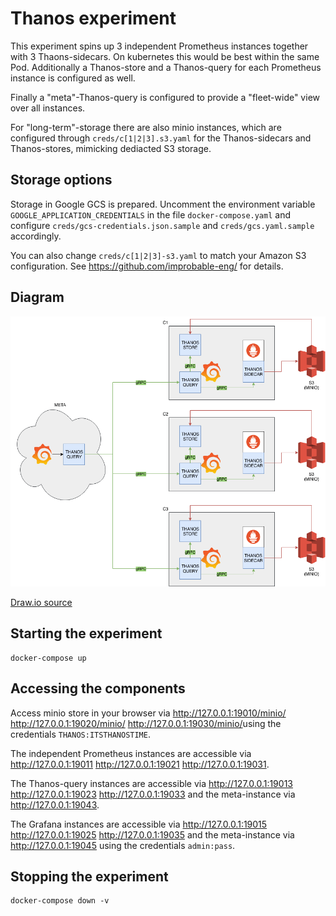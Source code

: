 # Thanos experiment

This experiment spins up 3 independent Prometheus instances together with 3 Thaons-sidecars. On kubernetes this would be best within the same Pod.
Additionally a Thanos-store and a Thanos-query for each Prometheus instance is configured as well.

Finally a "meta"-Thanos-query is configured to provide a "fleet-wide" view over all instances.

For "long-term"-storage there are also minio instances, which are configured through ```creds/c[1|2|3].s3.yaml``` for the Thanos-sidecars and Thanos-stores, mimicking dediacted S3 storage.

## Storage options

Storage in Google GCS is prepared. Uncomment the environment variable ```GOOGLE_APPLICATION_CREDENTIALS``` in the file ```docker-compose.yaml``` and configure ```creds/gcs-credentials.json.sample``` and ```creds/gcs.yaml.sample``` accordingly.

You can also change ```creds/c[1|2|3]-s3.yaml``` to match your Amazon S3 configuration. See <https://github.com/improbable-eng/> for details.

## Diagram

![Architecture](Thanos_Architecture.png)

[Draw.io source](Thanos_Architecture.xml)

## Starting the experiment

```
docker-compose up
```

## Accessing the components

Access minio store in your browser via <http://127.0.0.1:19010/minio/> <http://127.0.0.1:19020/minio/> <http://127.0.0.1:19030/minio/>using the credentials ```THANOS:ITSTHANOSTIME```.

The independent Prometheus instances are accessible via <http://127.0.0.1:19011> <http://127.0.0.1:19021> <http://127.0.0.1:19031>.

The Thanos-query instances are accessible via <http://127.0.0.1:19013> <http://127.0.0.1:19023> <http://127.0.0.1:19033> and the meta-instance via <http://127.0.0.1:19043>.

The Grafana instances are accessible via <http://127.0.0.1:19015> <http://127.0.0.1:19025> <http://127.0.0.1:19035> and the meta-instance via <http://127.0.0.1:19045> using the credentials ```admin:pass```.

## Stopping the experiment

```
docker-compose down -v
```

